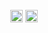 <div align="center"> 
<br>
<img src="https://img.shields.io/badge/version-0.0.4--beta-blue?style=flat-square" height="20">
<img src="https://img.shields.io/badge/.exe_size-86.7_MB-green?style=flat-square" height="20">
